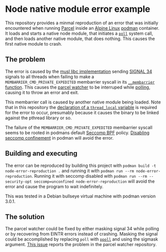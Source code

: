 # Node native module error example

This repository provides a minmal reproduction of an error that was initially
encountered when running [Parcel][parcel] inside an [Alpine Linux][alpine]
[podman][podman] container. It loads and starts a native node module, that
initiates a [`poll`][poll] system call, and then loads another native module,
that does nothing. This causes the first native module to crash.

[parcel]: https://parceljs.org/
[alpine]: https://alpinelinux.org/
[podman]: https://podman.io/
[poll]: https://linux.die.net/man/2/poll

## The problem

The error is caused by the [musl libc implementation][musl] sending [SIGNAL
34][musl-signal] signals to all threads when failing to make a
`MEMBARRIER_CMD_PRIVATE_EXPEDITED` membarrier syscall in its [`__membarrier`
function][membarrier]. This causes the [parcel watcher][parcel-watcher] to be
interruped while [polling][parcel-polling], causing it to throw an error and
exit.

[musl]: https://musl.libc.org/
[musl-signal]: https://git.musl-libc.org/cgit/musl/tree/src/internal/pthread_impl.h#n131
[membarrier]: https://git.musl-libc.org/cgit/musl/tree/src/linux/membarrier.c?h=master#n22
[parcel-watcher]: https://github.com/parcel-bundler/watcher
[parcel-polling]: https://github.com/parcel-bundler/watcher/blob/9adac36b0c0a8f5107266f8a843dc395cd7c4fc6/src/linux/InotifyBackend.cc#L38

This membarrier call is caused by another native module being loaded. Note that
in this repository the [declaration of a `thread_local` variable][thread-local]
is required for the error to occur, presumably because it causes the binary to
be linked against the pthread library or so.

[thread-local]: interrupt/interrupt.cc#L5

The failure of the `MEMBARRIER_CMD_PRIVATE_EXPEDITED` membarrier syscall seems
to be rooted in podmans default [Seccomp BPF][seccomp] policy. [Disabling
seccomp confinement][seccomp-disable] in podman will avoid the error.

[seccomp]: https://www.kernel.org/doc/html/v4.16/userspace-api/seccomp_filter.html
[seccomp-disable]: https://docs.podman.io/en/latest/markdown/podman-run.1.html#security-opt-option

## Building and executing

The error can be reproduced by building this project with `podman build -t
node-error-reproduction .` and running it with `podman run --rm
node-error-reproduction`. Running it with seccomp disabled with `podman run
--rm --security-opt seccomp=unconfined node-error-reproduction` will avoid the
error and cause the program to wait indefinitely.

This was tested in a Debian bullseye virtual machine with podman version 3.0.1.

## The solution

The parcel watcher could be fixed by either masking signal 34 while polling or
by recovering from EINTR errors instead of crashing. Masking the signal could
be accomplished by replacing `poll` with [`ppoll`][ppoll] and using the sigmask
argument. [This issue][issue] reports the problem in the parcel watcher repository.

[ppoll]: https://linux.die.net/man/2/ppoll
[issue]: https://github.com/parcel-bundler/watcher/issues/141
